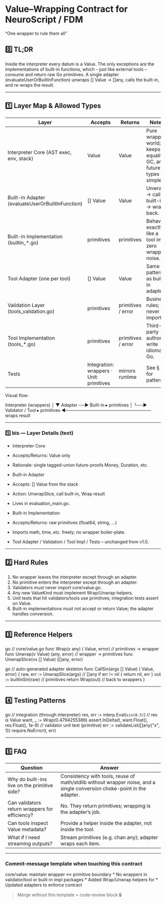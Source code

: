 # Value–Wrapping Contract for NeuroScript / FDM
“One wrapper to rule them all”

## 0️⃣ TL;DR
Inside the interpreter every datum is a  Value. The only exceptions are the implementations of built-in functions, which – just like external tools – consume and return raw Go primitives.
A single adapter (evaluateUserOrBuiltInFunction) unwraps [] Value → []any, calls the built-in, and re-wraps the result.

---

## 1️⃣ Layer Map & Allowed Types

| Layer | Accepts | Returns | Notes |
|-------|---------|---------|-------|
| Interpreter Core (AST exec, env, stack) |  Value |  Value | Pure wrapper world; keeps equality, GC, and future types simple. |
| Built-in Adapter (evaluateUserOrBuiltInFunction) | [] Value |  Value | Unwrap → call built-in → wrap back. |
| Built-in Implementation (builtin_*.go) | primitives | primitives | Behaves exactly like a tool impl; zero wrapper noise. |
| Tool Adapter (one per tool) | [] Value |  Value | Same pattern as built-in adapter. |
| Validation Layer (tools_validation.go) | primitives | primitives / error | Business rules; never import   |
| Tool Implementation (tools_*.go) | primitives | primitives / error | Third-party authors write idiomatic Go. |
| Tests | Integration: wrappers · Unit: primitives | mirrors runtime | See § 4 for patterns. |

Visual flow:

Interpreter (wrappers) │ ▼ Adapter ──► Built-in ▸ primitives │ └──► Validator / Tool ▸ primitives ◄──────────────────────────── wraps result 

---

### 1️⃣ bis — Layer Details (text)

* Interpreter Core
* Accepts/Returns:  Value only
* Rationale: single tagged-union future-proofs Money, Duration, etc.

* Built-in Adapter
* Accepts: [] Value from the stack
* Action:  UnwrapSlice, call built-in,  Wrap result
* Lives in evaluation_main.go.

* Built-in Implementation
* Accepts/Returns: raw primitives (float64, string, …)
* Imports math, time, etc. freely; no wrapper boiler-plate.

* Tool Adapter / Validation / Tool Impl / Tests – unchanged from v1.0.

---

## 2️⃣ Hard Rules

1. No wrapper leaves the interpreter except through an adapter.
2. No primitive enters the interpreter except through an adapter.
3. Validators must never import core/value.go.
4. Any new ValueKind must implement Wrap/Unwrap helpers.
5. Unit tests that hit validators/tools use primitives; integration tests assert on  Value.
6. Built-in implementations must not accept or return  Value; the adapter handles conversion.

---

## 3️⃣ Reference Helpers

go // core/value.go func Wrap(x any) ( Value, error) // primitives → wrapper func Unwrap(v  Value) (any, error) // wrapper → primitives func UnwrapSlice(vs [] Value) ([]any, error) 

go // auto-generated adapter skeleton func CallSin(args [] Value) ( Value, error) { raw, err :=  UnwrapSlice(args) // []any if err != nil { return nil, err } out := builtinSin(raw) // primitives return  Wrap(out) // back to wrappers } 

---

## 4️⃣ Testing Patterns

go // integration (through interpreter) res, err := interp.Eval(`sin(0.5)`) // res is  Value want, _ :=  Wrap(0.4794255386) assert.InDelta(t, want.Float(), res.Float(), 1e-9) // validator unit test (primitive) err := validateList([]any{"x", 1}) require.NoError(t, err) 

---

## 5️⃣ FAQ

| Question | Answer |
|----------|--------|
| Why do built-ins live on the primitive side? | Consistency with tools, reuse of math/stdlib without wrapper noise, and a single conversion choke-point in the adapter. |
| Can validators return wrappers for efficiency? | No. They return primitives; wrapping is the adapter’s job. |
| Can tools inspect  Value metadata? | Provide a helper inside the adapter, not inside the tool. |
| What if I need streaming outputs? | Stream primitives (e.g. chan any); adapter wraps each item. |

---

### Commit-message template when touching this contract

core/value: maintain wrapper ↔ primitive boundary * No wrappers in validator/tool or built-in impl packages * Added Wrap/Unwrap helpers for <NewKind> * Updated adapters to enforce contract 

> Merge without this template = code-review block 🔒









